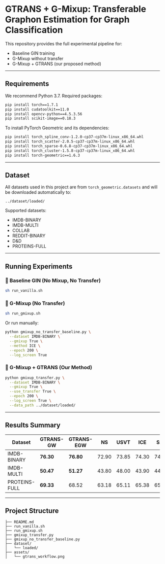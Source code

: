 # GTRANS + G-Mixup: Transferable Graphon Estimation for Graph Classification


This repository provides the full experimental pipeline for:

- Baseline GIN training  
- G-Mixup without transfer  
- G-Mixup + GTRANS (our proposed method)  

---

## Requirements

We recommend Python 3.7. Required packages:

```bash
pip install torch==1.7.1
pip install cudatoolkit==11.0
pip install opencv-python==4.5.3.56
pip install scikit-image==0.18.3
````

To install PyTorch Geometric and its dependencies:

```bash
pip install torch_spline_conv-1.2.0-cp37-cp37m-linux_x86_64.whl
pip install torch_scatter-2.0.5-cp37-cp37m-linux_x86_64.whl
pip install torch_sparse-0.6.8-cp37-cp37m-linux_x86_64.whl
pip install torch_cluster-1.5.8-cp37-cp37m-linux_x86_64.whl
pip install torch-geometric==1.6.3
```

---

## Dataset

All datasets used in this project are from `torch_geometric.datasets` and will be downloaded automatically to:

```
../dataset/loaded/
```

Supported datasets:

* IMDB-BINARY
* IMDB-MULTI
* COLLAB
* REDDIT-BINARY
* D\&D
* PROTEINS-FULL

---

## Running Experiments

### 🔹 Baseline GIN (No Mixup, No Transfer)

```bash
sh run_vanilla.sh
```

### 🔹 G-Mixup (No Transfer)

```bash
sh run_gmixup.sh
```

Or run manually:

```bash
python gmixup_no_transfer_baseline.py \
  --dataset IMDB-BINARY \
  --gmixup True \
  --method ICE \
  --epoch 200 \
  --log_screen True
```

### 🔹 G-Mixup + GTRANS (Our Method)

```bash
python gmixup_transfer.py \
  --dataset IMDB-BINARY \
  --gmixup True \
  --use_transfer True \
  --epoch 200 \
  --log_screen True \
  --data_path ../dataset/loaded/
```

---

## Results Summary

| Dataset       | GTRANS-GW | GTRANS-EGW | NS    | USVT  | ICE   | SAS   |
| ------------- | --------- | ---------- | ----- | ----- | ----- | ----- |
| IMDB-BINARY   | **76.30** | **76.80**  | 72.90 | 73.85 | 74.30 | 74.25 |
| IMDB-MULTI    | **50.47** | **51.27**  | 43.80 | 48.00 | 43.90 | 44.10 |
| PROTEINS-FULL | **69.33** | 68.52      | 63.18 | 65.11 | 65.38 | 65.25 |

---

## Project Structure

```
├── README.md
├── run_vanilla.sh
├── run_gmixup.sh
├── gmixup_transfer.py
├── gmixup_no_transfer_baseline.py
├── dataset/
│   └── loaded/
├── assets/
│   └── gtrans_workflow.png
```

